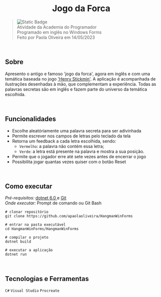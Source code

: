 <h1 align="center"> Jogo da Forca </h1>

> ![Static Badge](https://img.shields.io/badge/status-finalizado-blue)  
> Atividade da Academia do Programador  
> Programado em inglês no Windows Forms  
> Feito por Paola Oliveira em 14/05/2023

<br>

## Sobre

Apresento o antigo e famoso 'jogo da forca', agora em inglês e com uma temática baseada no jogo <a href="https://www.crazygames.com/t/henry-stickmin">'Henry Stickmin'</a>. 
A aplicação é acompanhada de ilustrações desenhadas à mão, que complementam a experiência. 
Todas as palavras secretas são em inglês e fazem parte do universo da temática escolhida.

<br>

## Funcionalidades

- Escolhe aleatóriamente uma palavra secreta para ser adivinhada
- Permite escrever nos campos de letras pelo teclado da tela
- Retorna um feedback a cada letra escolhida, sendo:
  - `Vermelho`: a palavra não contém essa letra;
  - `Verde`: a letra está presente na palavra e mostra a sua posição.
- Permite que o jogador erre até sete vezes antes de encerrar o jogo
- Possibilita jogar quantas vezes quiser com o botão Reset

<br>

## Como executar 

*Pré-requisitos:* <a title="página da microsoft dotnet" href="https://dotnet.microsoft.com/download"> dotnet 6.0 </a> e <a title="página do git" href="https://git-scm.com/"> Git </a>  
*Onde executar:* Prompt de comando ou Git Bash

```Shell
# clonar repositório
git clone https://github.com/apaolaoliveira/HangmanWinForms

# entrar na pasta executável 
cd HangmanWinForms/HangmanWinForms

# compilar o projeto
dotnet build

# executar a aplicação
dotnet run
```

<br>

## Tecnologias e Ferramentas
 
 `C#` `Visual Studio` `Procreate`
